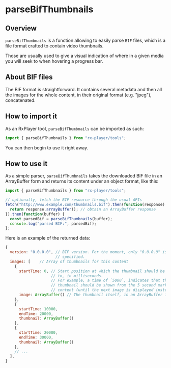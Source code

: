 # parseBifThumbnails

## Overview

`parseBifThumbnails` is a function allowing to easily parse `BIF` files, which
is a file format crafted to contain video thumbnails.

Those are usually used to give a visual indication of where in a given media you
will seek to when hovering a progress bar.

## About BIF files

The BIF format is straightforward. It contains several metadata and then all the
images for the whole content, in their original format (e.g. "jpeg"),
concatenated.

## How to import it

As an RxPlayer tool, `parseBifThumbnails` can be imported as such:

```ts
import { parseBifThumbnails } from "rx-player/tools";
```

You can then begin to use it right away.

## How to use it

As a simple parser, `parseBifThumbnails` takes the downloaded BIF file in an
ArrayBuffer form and returns its content under an object format, like this:

```js
import { parseBifThumbnails } from "rx-player/tools";

// optionally, fetch the BIF resource through the usual APIs
fetch("http://www.example.com/thumbnails.bif").then(function(response) {
  return response.arrayBuffer(); // obtain an ArrayBuffer response
}).then(function(buffer) {
  const parsedBif = parseBifThumbnails(buffer);
  console.log("parsed BIF:", parsedBif);
};
```

Here is an example of the returned data:

```js
{
  version: "0.0.0.0", // BIF version. For the moment, only "0.0.0.0" is
                      // specified.
  images: [    // Array of thumbnails for this content
    {
      startTime: 0, // Start position at which the thumbnail should be applied
                    // to, in milliseconds.
                    // For example, a time of `5000`, indicates that this
                    // thumbnail should be shown from the 5 second mark in the
                    // content (until the next image is displayed instead)
      image: ArrayBuffer() // The thumbnail itself, in an ArrayBuffer form.
    },
    {
      startTime: 10000,
      endTime: 20000,
      thumbnail: ArrayBuffer()
    },
    {
      startTime: 20000,
      endTime: 30000,
      thumbnail: ArrayBuffer()
    },
    // ...
  ],
}
```
